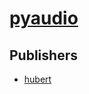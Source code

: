# [pyaudio](https://pypi.org/project/pyaudio)



## Publishers
- [hubert](https://pypi.org/user/hubert)


